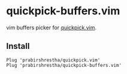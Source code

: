 # quickpick-buffers.vim

vim buffers picker for [quickpick.vim](https://github.com/prabirshrestha/quickpick.vim).

## Install

```vim
Plug 'prabirshrestha/quickpick.vim'
Plug 'prabirshrestha/quickpick-buffers.vim'
```
